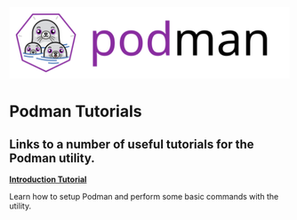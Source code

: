 ![PODMAN logo](/logo/podman-logo-source.svg)

# Podman Tutorials

## Links to a number of useful tutorials for the Podman utility.

**[Introduction Tutorial](https://github.com/projectatomic/libpod/tree/master/docs/tutorials/podman_tutorial.md)**

Learn how to setup Podman and perform some basic commands with the utility.
